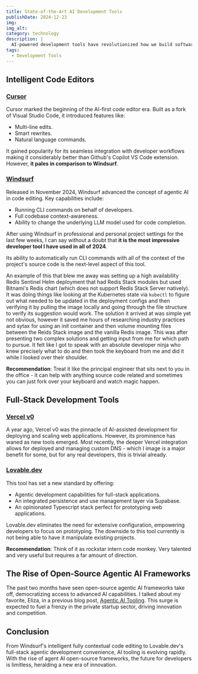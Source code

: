 ```yaml
---
title: State-of-the-Art AI Development Tools
publishDate: 2024-12-23
img:
img_alt:
category: technology
description: |
  AI-powered development tools have revolutionized how we build software. From intelligent code editors to full-stack development agents, the landscape is changing rapidly.
tags:
  - Development Tools
---
```


## Intelligent Code Editors

### [Cursor](https://www.cursor.com/?utm_source=chatgpt.com)

Cursor marked the beginning of the AI-first code editor era. Built as a fork of Visual Studio Code, it introduced features like:

- Multi-line edits.
- Smart rewrites.
- Natural language commands.

It gained popularity for its seamless integration with developer workflows making it considerably better than Github's Copilot VS Code extension. However, **it pales in comparison to Windsurf**.

### [Windsurf](https://codeium.com/windsurf?utm_source=chatgpt.com)

Released in November 2024, Windsurf advanced the concept of agentic AI in code editing. Key capabilities include:

- Running CLI commands on behalf of developers.
- Full codebase context-awareness.
- Ability to change the underlying LLM model used for code completion.

After using Windsurf in professional and personal project settings for the last few weeks, I can say without a doubt that **it is the most impressive developer tool I have used in all of 2024**.

Its ability to automatically run CLI commands with all of the context of the project's source code is the next-level aspect of this tool.

An example of this that blew me away was setting up a high availability Redis Sentinel Helm deployment that had Redis Stack modules but used Bitnami's Redis chart (which does not support Redis Stack Server natively). It was doing things like looking at the Kubernetes state via `kubectl` to figure out what needed to be updated in the deployment configs and then verifying it by pulling the image locally and going through the file structure to verify its suggestion would work. The solution it arrived at was simple yet not obvious, however it saved me hours of researching industry practices and sytax for using an init container and then volume mounting files between the Reids Stack image and the vanilla Redis image. This was after presenting two complex solutions and getting input from me for which path to pursue. It felt like I got to speak with an absolute developer ninja who knew precisely what to do and then took the keyboard from me and did it while I looked over their shoulder.

**Recommendation**: Treat it like the principal engineer that sits next to you in the office - it can help with anything source code related and sometimes you can just fork over your keyboard and watch magic happen.

## Full-Stack Development Tools

### [Vercel v0](https://vercel.com/)

A year ago, Vercel v0 was the pinnacle of AI-assisted development for deploying and scaling web applications. However, its prominence has waned as new tools emerged. Most recently, the deeper Vercel integration allows for deployed and managing custom DNS - which I image is a major benefit for some, but for any real developers, this is trivial already.

### [Lovable.dev](https://www.lovable.dev/)

This tool has set a new standard by offering:

- Agentic development capabilities for full-stack applications.
- An integrated persistence and use management layer via Supabase.
- An opinionated Typescript stack perfect for prototyping web applications.

Lovable.dev eliminates the need for extensive configuration, empowering developers to focus on prototyping. The downside to this tool currently is not being able to have it manipulate existing projects.

**Recommendation**: Think of it as rockstar intern code monkey. Very talented and very useful but requires a far amount of direction.

## The Rise of Open-Source Agentic AI Frameworks

The past two months have seen open-source agentic AI frameworks take off, democratizing access to advanced AI capabilities. I talked about my favorite, Eliza, in a previous blog post, [Agentic AI Tooling](https://www.raysmets.me/blog/agentic-ai-tooling). This surge is expected to fuel a frenzy in the private startup sector, driving innovation and competition.

## Conclusion

From Windsurf's intelligent fully contextual code editing to Lovable.dev's full-stack agentic development convenience, AI tooling is evolving rapidly. With the rise of agent AI open-source frameworks, the future for developers is limitless, heralding a new era of innovation.
